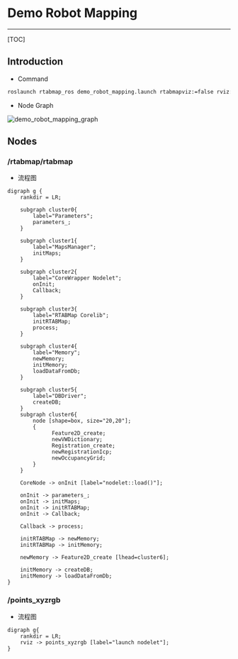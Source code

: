 # Demo Robot Mapping

-----

[TOC]

## Introduction

* Command

```sh
roslaunch rtabmap_ros demo_robot_mapping.launch rtabmapviz:=false rviz:=true
```

* Node Graph

![demo_robot_mapping_graph](./images/rtabmap_demo_robot_mapping_graph.png)

## Nodes

### /rtabmap/rtabmap

* 流程图

```graphviz
digraph g {
    rankdir = LR;

    subgraph cluster0{
        label="Parameters";
        parameters_;
    }

    subgraph cluster1{
        label="MapsManager";
        initMaps;
    }

    subgraph cluster2{
        label="CoreWrapper Nodelet";
        onInit;
        Callback;
    }

    subgraph cluster3{
        label="RTABMap Corelib";
        initRTABMap;
        process;
    }

    subgraph cluster4{
        label="Memory";
        newMemory;
        initMemory;
        loadDataFromDb;
    }

    subgraph cluster5{
        label="DBDriver";
        createDB;
    }
    subgraph cluster6{
        node [shape=box, size="20,20"];
        {
              Feature2D_create;
              newVWDictionary;
              Registration_create;
              newRegistrationIcp;
              newOccupancyGrid;
        }
    }

    CoreNode -> onInit [label="nodelet::load()"];

    onInit -> parameters_;
    onInit -> initMaps;
    onInit -> initRTABMap;
    onInit -> Callback;

    Callback -> process;

    initRTABMap -> newMemory;
    initRTABMap -> initMemory;

    newMemory -> Feature2D_create [lhead=cluster6];

    initMemory -> createDB;
    initMemory -> loadDataFromDb;
}
```

### /points_xyzrgb

* 流程图

```graphviz
digraph g{
    rankdir = LR;
    rviz -> points_xyzrgb [label="launch nodelet"];
}
```
